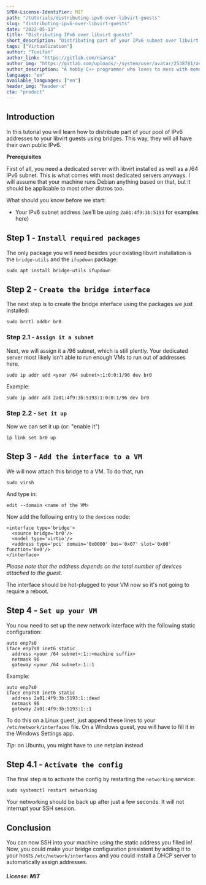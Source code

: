 ```yaml
---
SPDX-License-Identifier: MIT
path: "/tutorials/distributing-ipv6-over-libvirt-guests"
slug: "distributing-ipv6-over-libvirt-guests"
date: "2022-05-13"
title: "Distributing IPv6 over libvirt guests"
short_description: "Distributing part of your IPv6 subnet over libvirt guests using bridges"
tags: ["Virtualization"]
author: "Tuxifan"
author_link: "https://gitlab.com/niansa"
author_img: "https://gitlab.com/uploads/-/system/user/avatar/2538781/avatar.png"
author_description: "A hobby C++ programmer who loves to mess with memory"
language: "en"
available_languages: ["en"]
header_img: "header-x"
cta: "product"
---
```


## Introduction

In this tutorial you will learn how to distribute part of your pool of IPv6 addresses to your libvirt guests using bridges. This way, they will all have their own public IPv6.

**Prerequisites**

First of all, you need a dedicated server with libvirt installed as well as a /64 IPv6 subnet. This is what comes with most dedicated servers anyways.
I will assume that your machine runs Debian anything based on that, but it should be applicable to most other distros too.

What should you know before we start:

* Your IPv6 subnet address (we'll be using `2a01:4f9:3b:5193` for examples here)

## Step 1 - `Install required packages`

The only package you will need besides your existing libvirt installation is the `bridge-utils` and the `ifupdown` package:

    sudo apt install bridge-utils ifupdown

## Step 2 - `Create the bridge interface`

The next step is to create the bridge interface using the packages we just installed:

    sudo brctl addbr br0

### Step 2.1 - `Assign it a subnet`

Next, we will assign it a /96 subnet, which is still plently. Your dedicated server most likely isn't able to run enough VMs to run out of addresses here.

    sudo ip addr add <your /64 subnet>:1:0:0:1/96 dev br0

Example:

    sudo ip addr add 2a01:4f9:3b:5193:1:0:0:1/96 dev br0

### Step 2.2 - `Set it up`

Now we can set it up (or: "enable it")

    ip link set br0 up

## Step 3 - `Add the interface to a VM`

We will now attach this bridge to a VM. To do that, run

    sudo virsh
    
And type in:

    edit --domain <name of the VM>

Now add the following entry to the `devices` node:

    <interface type='bridge'>
      <source bridge='br0'/>
      <model type='virtio'/>
      <address type='pci' domain='0x0000' bus='0x07' slot='0x00' function='0x0'/>
    </interface>

*Please note that the address depends on the total number of devices attached to the guest.*
    
The interface should be hot-plugged to your VM now so it's not going to require a reboot.


## Step 4 - `Set up your VM`

You now need to set up the new network interface with the following static configuration:

    auto enp7s0
    iface enp7s0 inet6 static
      address <your /64 subnet>:1::<machine suffix>
      netmask 96
      gateway <your /64 subnet>:1::1

Example:

    auto enp7s0
    iface enp7s0 inet6 static
      address 2a01:4f9:3b:5193:1::dead
      netmask 96
      gateway 2a01:4f9:3b:5193:1::1

To do this on a Linux guest, just append these lines to your `/etc/network/interfaces` file. On a Windows guest, you will have to fill it in the Windows Settings app.

*Tip:* on Ubuntu, you might have to use netplan instead

## Step 4.1 - `Activate the config`

The final step is to activate the config by restarting the `networking` service:

    sudo systemctl restart networking

Your networking should be back up after just a few seconds. It will not interrupt your SSH session.

## Conclusion

You can now SSH into your machine using the static address you filled in! Now, you could make your bridge configuration presistent by adding it to your hosts `/etc/network/interfaces` and you could install a DHCP server to automatically assign addresses.

##### License: MIT

<!--

Contributor's Certificate of Origin

By making a contribution to this project, I certify that:

(a) The contribution was created in whole or in part by me and I have
    the right to submit it under the license indicated in the file; or

(b) The contribution is based upon previous work that, to the best of my
    knowledge, is covered under an appropriate license and I have the
    right under that license to submit that work with modifications,
    whether created in whole or in part by me, under the same license
    (unless I am permitted to submit under a different license), as
    indicated in the file; or

(c) The contribution was provided directly to me by some other person
    who certified (a), (b) or (c) and I have not modified it.

(d) I understand and agree that this project and the contribution are
    public and that a record of the contribution (including all personal
    information I submit with it, including my sign-off) is maintained
    indefinitely and may be redistributed consistent with this project
    or the license(s) involved.

Signed-off-by: Tuxifan <tuxifan@posteo.de>

-->
